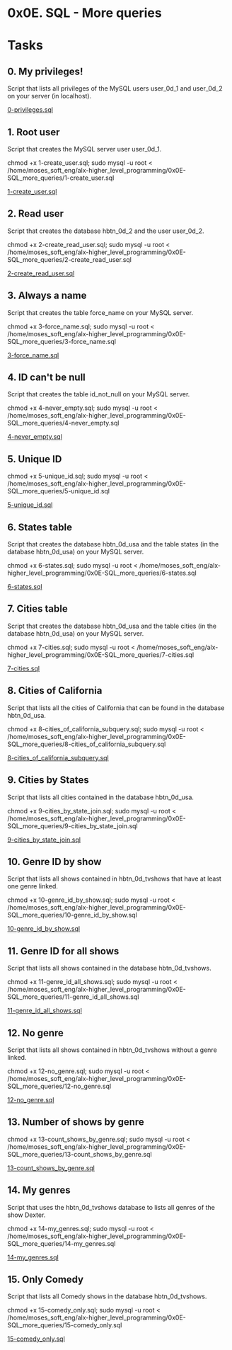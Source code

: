 # 0x0E. SQL - More queries 

# Tasks
## 0. My privileges!
Script that lists all privileges of the MySQL users user_0d_1 and user_0d_2 on your server (in localhost).

[0-privileges.sql](0-privileges.sql)



## 1. Root user
Script that creates the MySQL server user user_0d_1.

chmod +x 1-create_user.sql; 
sudo mysql -u root < /home/moses_soft_eng/alx-higher_level_programming/0x0E-SQL_more_queries/1-create_user.sql

[1-create_user.sql](1-create_user.sql)

## 2. Read user 
Script that creates the database hbtn_0d_2 and the user user_0d_2.

chmod +x 2-create_read_user.sql; 
sudo mysql -u root < /home/moses_soft_eng/alx-higher_level_programming/0x0E-SQL_more_queries/2-create_read_user.sql

[2-create_read_user.sql](2-create_read_user.sql)

## 3. Always a name
Script that creates the table force_name on your MySQL server.

chmod +x 3-force_name.sql; 
sudo mysql -u root < /home/moses_soft_eng/alx-higher_level_programming/0x0E-SQL_more_queries/3-force_name.sql

[3-force_name.sql](3-force_name.sql)

## 4. ID can't be null 
Script that creates the table id_not_null on your MySQL server.

chmod +x 4-never_empty.sql; 
sudo mysql -u root < /home/moses_soft_eng/alx-higher_level_programming/0x0E-SQL_more_queries/4-never_empty.sql

[4-never_empty.sql](4-never_empty.sql)

## 5. Unique ID 

chmod +x 5-unique_id.sql; 
sudo mysql -u root < /home/moses_soft_eng/alx-higher_level_programming/0x0E-SQL_more_queries/5-unique_id.sql

[5-unique_id.sql](5-unique_id.sql)

## 6. States table
Script that creates the database hbtn_0d_usa and the table states (in the database hbtn_0d_usa) on your MySQL server.

chmod +x 6-states.sql; 
sudo mysql -u root < /home/moses_soft_eng/alx-higher_level_programming/0x0E-SQL_more_queries/6-states.sql

[6-states.sql](6-states.sql)

## 7. Cities table
Script that creates the database hbtn_0d_usa and the table cities (in the database hbtn_0d_usa) on your MySQL server.

chmod +x 7-cities.sql; 
sudo mysql -u root < /home/moses_soft_eng/alx-higher_level_programming/0x0E-SQL_more_queries/7-cities.sql

[7-cities.sql](7-cities.sql)


## 8. Cities of California
Script that lists all the cities of California that can be found in the database hbtn_0d_usa.

chmod +x 8-cities_of_california_subquery.sql; 
sudo mysql -u root < /home/moses_soft_eng/alx-higher_level_programming/0x0E-SQL_more_queries/8-cities_of_california_subquery.sql

[8-cities_of_california_subquery.sql](8-cities_of_california_subquery.sql)

## 9. Cities by States 
Script that lists all cities contained in the database hbtn_0d_usa.

chmod +x 9-cities_by_state_join.sql; 
sudo mysql -u root < /home/moses_soft_eng/alx-higher_level_programming/0x0E-SQL_more_queries/9-cities_by_state_join.sql

[9-cities_by_state_join.sql](9-cities_by_state_join.sql)

## 10. Genre ID by show 
Script that lists all shows contained in hbtn_0d_tvshows that have at least one genre linked.

chmod +x 10-genre_id_by_show.sql; 
sudo mysql -u root < /home/moses_soft_eng/alx-higher_level_programming/0x0E-SQL_more_queries/10-genre_id_by_show.sql

[10-genre_id_by_show.sql](10-genre_id_by_show.sql)

## 11. Genre ID for all shows
Script that lists all shows contained in the database hbtn_0d_tvshows.

chmod +x 11-genre_id_all_shows.sql; 
sudo mysql -u root < /home/moses_soft_eng/alx-higher_level_programming/0x0E-SQL_more_queries/11-genre_id_all_shows.sql

[11-genre_id_all_shows.sql](11-genre_id_all_shows.sql)

## 12. No genre 
Script that lists all shows contained in hbtn_0d_tvshows without a genre linked. 

chmod +x 12-no_genre.sql; 
sudo mysql -u root < /home/moses_soft_eng/alx-higher_level_programming/0x0E-SQL_more_queries/12-no_genre.sql

[12-no_genre.sql](12-no_genre.sql)

## 13. Number of shows by genre 

chmod +x 13-count_shows_by_genre.sql; 
sudo mysql -u root < /home/moses_soft_eng/alx-higher_level_programming/0x0E-SQL_more_queries/13-count_shows_by_genre.sql

[13-count_shows_by_genre.sql](13-count_shows_by_genre.sql)

## 14. My genres 
Script that uses the hbtn_0d_tvshows database to lists all genres of the show Dexter.

chmod +x 14-my_genres.sql; 
sudo mysql -u root < /home/moses_soft_eng/alx-higher_level_programming/0x0E-SQL_more_queries/14-my_genres.sql

[14-my_genres.sql](14-my_genres.sql)

## 15. Only Comedy 
Script that lists all Comedy shows in the database hbtn_0d_tvshows.

chmod +x 15-comedy_only.sql; 
sudo mysql -u root < /home/moses_soft_eng/alx-higher_level_programming/0x0E-SQL_more_queries/15-comedy_only.sql

[15-comedy_only.sql](15-comedy_only.sql)
